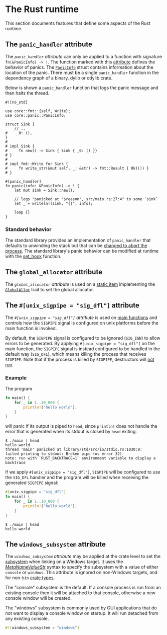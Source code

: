 # The Rust runtime

This section documents features that define some aspects of the Rust runtime.

## The `panic_handler` attribute

The *`panic_handler` attribute* can only be applied to a function with signature
`fn(&PanicInfo) -> !`. The function marked with this [attribute] defines the behavior of panics. The
[`PanicInfo`] struct contains information about the location of the panic. There must be a single
`panic_handler` function in the dependency graph of a binary, dylib or cdylib crate.

Below is shown a `panic_handler` function that logs the panic message and then halts the
thread.

<!-- ignore: test infrastructure can't handle no_std -->
```rust,ignore
#![no_std]

use core::fmt::{self, Write};
use core::panic::PanicInfo;

struct Sink {
    // ..
#    _0: (),
}
#
# impl Sink {
#     fn new() -> Sink { Sink { _0: () }}
# }
#
# impl fmt::Write for Sink {
#     fn write_str(&mut self, _: &str) -> fmt::Result { Ok(()) }
# }

#[panic_handler]
fn panic(info: &PanicInfo) -> ! {
    let mut sink = Sink::new();

    // logs "panicked at '$reason', src/main.rs:27:4" to some `sink`
    let _ = writeln!(sink, "{}", info);

    loop {}
}
```

### Standard behavior

The standard library provides an implementation of `panic_handler` that
defaults to unwinding the stack but that can be [changed to abort the
process][abort]. The standard library's panic behavior can be modified at
runtime with the [set_hook] function.

## The `global_allocator` attribute

The *`global_allocator` attribute* is used on a [static item] implementing the
[`GlobalAlloc`] trait to set the global allocator.

## The `#[unix_sigpipe = "sig_dfl"]` attribute

The *`#[unix_sigpipe = "sig_dfl"]` attribute* is used on [main functions] and
controls how the `SIGPIPE` signal is configured on unix platforms before the
main function is invoked.

By default, the `SIGPIPE` signal is configured to be ignored (`SIG_IGN`) to
allow errors to be generated. By applying `#[unix_sigpipe = "sig_dfl"]` on the
main function, the `SIGPIPE` signal is instead configured to be handled in the
default way (`SIG_DFL`), which means killing the process that receives
`SIGPIPE`. Note that if the process is killed by `SIGPIPE`, destructors will
[not run].

### Example

The program

```rust
fn main() {
    for _ in 1..10_000 {
        println!("hello world");
    }
}
```

will panic if its output is piped to `head`, since `println!` does not handle
the error that is generated when its stdout is closed by `head` exiting:

```console
$ ./main | head
hello world
thread 'main' panicked at library/std/src/io/stdio.rs:1030:9:
failed printing to stdout: Broken pipe (os error 32)
note: run with `RUST_BACKTRACE=1` environment variable to display a backtrace
```

If we apply `#[unix_sigpipe = "sig_dfl"]`, `SIGPIPE` will be configured to use
the `SIG_DFL` handler and the program will be killed when receiving the
generated `SIGPIPE` signal:

```rust
#[unix_sigpipe = "sig_dfl"]
fn main() {
    for _ in 1..10_000 {
        println!("hello world");
    }
}
```

```console
$ ./main | head
hello world
```

## The `windows_subsystem` attribute

The *`windows_subsystem` attribute* may be applied at the crate level to set
the [subsystem] when linking on a Windows target. It uses the
[_MetaNameValueStr_] syntax to specify the subsystem with a value of either
`console` or `windows`. This attribute is ignored on non-Windows targets, and
for non-`bin` [crate types].

The "console" subsystem is the default. If a console process is run from an
existing console then it will be attached to that console, otherwise a new
console window will be created.

The "windows" subsystem is commonly used by GUI applications that do not want to
display a console window on startup. It will run detached from any existing console.

```rust
#![windows_subsystem = "windows"]
```

[_MetaNameValueStr_]: attributes.md#meta-item-attribute-syntax
[`GlobalAlloc`]: ../alloc/alloc/trait.GlobalAlloc.html
[`PanicInfo`]: ../core/panic/struct.PanicInfo.html
[abort]: ../book/ch09-01-unrecoverable-errors-with-panic.html
[attribute]: attributes.md
[crate types]: linkage.md
[main functions]: crates-and-source-files.md#main-functions
[not run]: behavior-not-considered-unsafe.md#exiting-without-calling-destructors
[set_hook]: ../std/panic/fn.set_hook.html
[static item]: items/static-items.md
[subsystem]: https://msdn.microsoft.com/en-us/library/fcc1zstk.aspx
